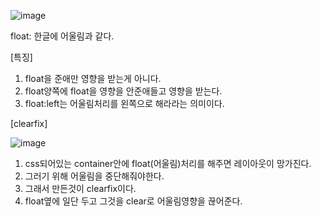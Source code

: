 ![image](https://user-images.githubusercontent.com/108928206/192129360-c75e19ce-d6a5-42e8-a8cd-1ac527f8dbfc.png)

float: 한글에 어울림과 같다.

[특징]

1. float을 준애만 영향을 받는게 아니다.
2. float양쪽에 float을 영향을 안준애들고 영향을 받는다.
3. float:left는 어울림처리를 왼쪽으로 해라라는 의미이다.

[clearfix]

![image](https://user-images.githubusercontent.com/108928206/192129411-061c99c5-af78-4c20-85f8-bbad99efc000.png)

1. css되어있는 container안에 float(어울림)처리를 해주면 레이아웃이 망가진다.
2. 그러기 위해 어울림을 중단해줘야한다.
3. 그래서 만든것이 clearfix이다.
4. float옆에 일단 두고 그것을 clear로 어울림영향을 끊어준다.
